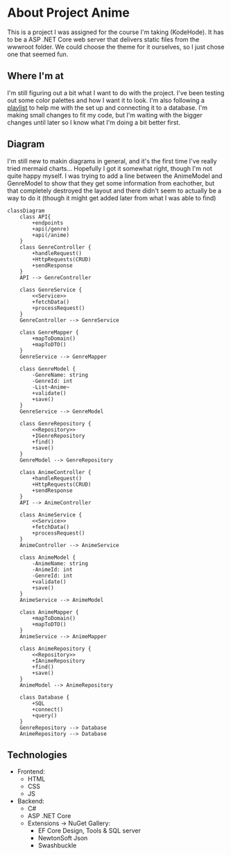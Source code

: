 # About Project Anime

This is a project I was assigned for the course I'm taking (KodeHode). It has to be a ASP .NET Core web server that delivers static files from the wwwroot folder.
We could choose the theme for it ourselves, so I just chose one that seemed fun.

## Where I'm at

I'm still figuring out a bit what I want to do with the project. I've been testing out some color palettes and how I want it to look.
I'm also following a [playlist](https://www.youtube.com/playlist?list=PL82C6-O4XrHfrGOCPmKmwTO7M0avXyQKc) to help me with the set up and connecting it to a database. I'm making small changes to fit my code, but I'm waiting with the bigger changes until later so I know what I'm doing a bit better first.

## Diagram
I'm still new to makin diagrams in general, and it's the first time I've really tried mermaid charts... Hopefully I got it somewhat right, though I'm not quite happy myself. I was trying to add a line between the AnimeModel and GenreModel to show that they get some information from eachother, but that completely destroyed the layout and there didn't seem to actually be a way to do it (though it might get added later from what I was able to find)
```mermaid
classDiagram
    class API{
        +endpoints
        +api(/genre)
        +api(/anime)
    }
    class GenreController {
        +handleRequest()
        +HttpRequests(CRUD)
        +sendResponse
    }
    API --> GenreController

    class GenreService {
        <<Service>>
        +fetchData()
        +processRequest()
    }
    GenreController --> GenreService

    class GenreMapper {
        +mapToDomain()
        +mapToDTO()
    }
    GenreService --> GenreMapper

    class GenreModel {
        -GenreName: string
        -GenreId: int
        -List~Anime~
        +validate()
        +save()
    }
    GenreService --> GenreModel

    class GenreRepository {
        <<Repository>>
        +IGenreRepository
        +find()
        +save()
    }
    GenreModel --> GenreRepository

    class AnimeController {
        +handleRequest()
        +HttpRequests(CRUD)
        +sendResponse
    }
    API --> AnimeController

    class AnimeService {
        <<Service>>
        +fetchData()
        +processRequest()
    }
    AnimeController --> AnimeService

    class AnimeModel {
        -AnimeName: string
        -AnimeId: int
        -GenreId: int
        +validate()
        +save()
    }
    AnimeService --> AnimeModel

    class AnimeMapper {
        +mapToDomain()
        +mapToDTO()
    }
    AnimeService --> AnimeMapper

    class AnimeRepository {
        <<Repository>>
        +IAnimeRepository
        +find()
        +save()
    }
    AnimeModel --> AnimeRepository

    class Database {
        +SQL
        +connect()
        +query()
    }
    GenreRepository --> Database
    AnimeRepository --> Database
```

## Technologies

- Frontend:
  - HTML
  - CSS
  - JS
- Backend:
  - C#
  - ASP .NET Core
  - Extensions -> NuGet Gallery:
    - EF Core Design, Tools & SQL server
    - NewtonSoft Json
    - Swashbuckle

